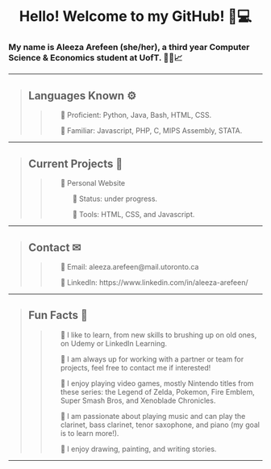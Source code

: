 <div align="center">
 <h1> Hello! Welcome to my GitHub! 👋💻 </h1>
</div>

### My name is Aleeza Arefeen (she/her), a third year Computer Science & Economics student at UofT. 👩‍💻📈
 ---
  >## Languages Known ⚙
  >><ul> 🔹 Proficient: Python, Java, Bash, HTML, CSS. </ul> 
  >><ul> 🔹 Familiar: Javascript, PHP, C, MIPS Assembly, STATA. </ul>
 ---
  >## Current Projects 📝
  >><ul> 🔹 Personal Website <ul> 🔸 Status: under progress. </ul> <ul> 🔸 Tools: HTML, CSS, and Javascript. </ul> </ul>
 ---
  >## Contact ✉
  >><ul> 🔹 Email: aleeza.arefeen@mail.utoronto.ca </ul>
  >><ul> 🔹 LinkedIn: https://www.linkedin.com/in/aleeza-arefeen/ </ul>
 ---
  >## Fun Facts 💬
  >><ul> 🔹 I like to learn, from new skills to brushing up on old ones, on Udemy or LinkedIn Learning. </ul>
  >><ul> 🔹 I am always up for working with a partner or team for projects, feel free to contact me if interested! </ul>
  >><ul> 🔹 I enjoy playing video games, mostly Nintendo titles from these series: the Legend of Zelda, Pokemon, Fire Emblem, Super Smash Bros, and Xenoblade Chronicles. </ul>
  >><ul> 🔹 I am passionate about playing music and can play the clarinet, bass clarinet, tenor saxophone, and piano (my goal is to learn more!). </ul>
  >><ul> 🔹 I enjoy drawing, painting, and writing stories. </ul>
 ---
